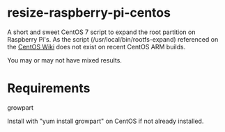# resize-raspberry-pi-centos
A short and sweet CentOS 7 script to expand the root partition on Raspberry Pi's. As the script (/usr/local/bin/rootfs-expand) referenced on the [CentOS Wiki](https://wiki.centos.org/SpecialInterestGroup/AltArch/Arm32#head-61f4a64fb0c44b1080d87dd0c618ed4d0c8ef8df) does not exist on recent CentOS ARM builds.

You may or may not have mixed results.

# Requirements
growpart

Install with "yum install growpart" on CentOS if not already installed.
